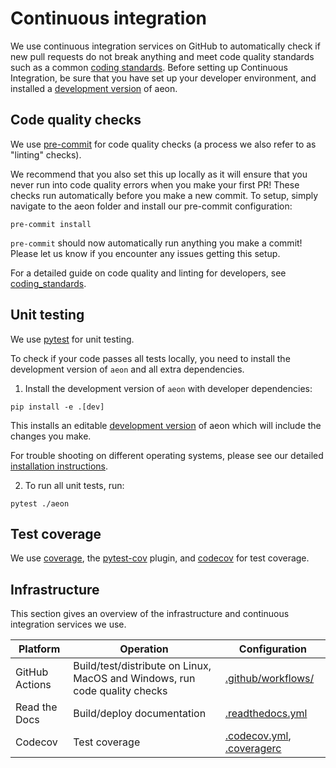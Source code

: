 # Continuous integration

We use continuous integration services on GitHub to automatically check
if new pull requests do not break anything and meet code quality
standards such as a common [coding standards](developer_guide/coding_standards.md).
Before setting up Continuous Integration, be sure that you have set
up your developer environment, and installed a [development version](developer_guide/dev_installation.md)
of aeon.

## Code quality checks

We use [pre-commit](https://pre-commit.com) for code quality checks (a process we also refer to as "linting" checks).

We recommend that you also set this up locally as it will ensure that you never run into code quality errors when you make your first PR!
These checks run automatically before you make a new commit.
To setup, simply navigate to the aeon folder and install our pre-commit configuration:

```{code-block} powershell
pre-commit install
```

`pre-commit` should now automatically run anything you make a commit! Please let us know if you encounter any issues getting this setup.

For a detailed guide on code quality and linting for developers, see [coding_standards](developer_guide/coding_standards.md).

## Unit testing

We use [pytest](https://docs.pytest.org/en/latest/) for unit testing.

To check if your code passes all tests locally, you need to install the development version of `aeon` and all extra dependencies.

1. Install the development version of `aeon` with developer dependencies:

```{code-block} powershell
pip install -e .[dev]
```

   This installs an editable [development version](https://pip.pypa.io/en/stable/topics/local-project-installs/#editable-installs)
   of aeon which will include the changes you make.

   For trouble shooting on different operating systems, please see our detailed
   [installation instructions](installation.md).

2. To run all unit tests, run:

```{code-block} powershell
pytest ./aeon
```

## Test coverage

We use [coverage](https://coverage.readthedocs.io/), the [pytest-cov](https://github.com/pytest-dev/pytest-cov) plugin, and [codecov](https://codecov.io) for test coverage.

## Infrastructure

This section gives an overview of the infrastructure and continuous
integration services we use.

| Platform       | Operation                                                                  | Configuration                                                                                                                                          |
| -------------- | -------------------------------------------------------------------------- | ------------------------------------------------------------------------------------------------------------------------------------------------------ |
| GitHub Actions | Build/test/distribute on Linux, MacOS and Windows, run code quality checks | [.github/workflows/](https://github.com/aeon-toolkit/aeon/tree/main/.github/workflows)                                                                 |
| Read the Docs  | Build/deploy documentation                                                 | [.readthedocs.yml](https://github.com/aeon-toolkit/aeon/blob/main/.readthedocs.yml)                                                                    |
| Codecov        | Test coverage                                                              | [.codecov.yml](https://github.com/aeon-toolkit/aeon/blob/main/.codecov.yml), [.coveragerc](https://github.com/aeon-toolkit/aeon/blob/main/.coveragerc) |
